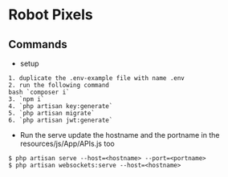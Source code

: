 # Robot Pixels

## Commands
* setup
```
1. duplicate the .env-example file with name .env
2. run the following command
bash `composer i`
3. `npm i`
4. `php artisan key:generate`
5. `php artisan migrate`
6. `php artisan jwt:generate`
```
* Run the serve
update the hostname and the portname in the resources/js/App/APIs.js too
```
$ php artisan serve --host=<hostname> --port=<portname>
$ php artisan websockets:serve --host=<hostname>
```
